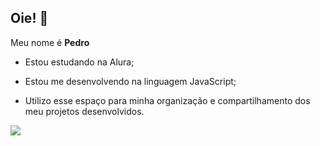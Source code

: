 ## Oie! 👋

Meu nome é **Pedro**

- Estou estudando na Alura;

- Estou me desenvolvendo na linguagem JavaScript;

- Utilizo esse espaço para minha organização e compartilhamento dos meu projetos desenvolvidos.


![](https://media1.tenor.com/m/dHGuvmLO888AAAAC/plceinthisworld-taylor-swift-reaction.gif)
